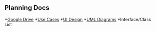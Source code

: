 ## Planning Docs

*[Google Drive](https://drive.google.com/drive/folders/1fgbBKCwDX-xDx2qDSdT8VNumPMIPhT98)
*[Use Cases](https://docs.google.com/document/d/1ciYBZJYlOo0kvIFCiUGlQN_HS8D82x3QSHKPCXPf5Ic)
*[UI Design](https://www.figma.com/file/KFb3OrGQef1Sf2OFH2GPyy/Project)
*[UML Diagrams](https://lucid.app/lucidchart/986e05da-29ba-4660-9969-f1329e8b3b19/)
*Interface/Class List
